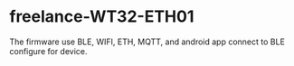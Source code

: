 # freelance-WT32-ETH01
The firmware use BLE, WIFI, ETH, MQTT, and android app connect to BLE configure for device.
